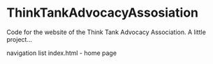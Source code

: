 # ThinkTankAdvocacyAssosiation
Code for the website of the Think Tank Advocacy Association. A little project...

navigation list
index.html - home page
